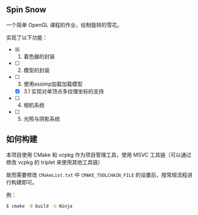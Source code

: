 ## Spin Snow

一个简单 OpenGL 课程的作业，绘制旋转的雪花。

实现了以下功能：
- [x] 1. 着色器的封装
- [ ] 2. 模型的封装
- [ ] 3. 使用assimp加载加载模型
	- [x] 3.1 实现对单顶点多纹理坐标的支持
- [ ] 4. 相机系统
- [ ] 5. 光照与阴影系统

## 如何构建
 
本项目使用 CMake 和 vcpkg 作为项目管理工具，使用 MSVC 工具链（可以通过修改 vcpkg 的 triplet 来使用其他工具链）

故而需要修改 `CMakeList.txt` 中 `CMAKE_TOOLCHAIN_FILE` 的设置后，按常规流程进行构建即可。

例：
```sh
$ cmake -B build -G Ninja
```
